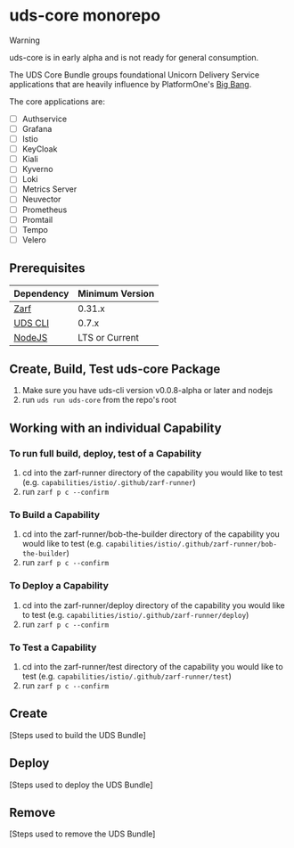 # uds-core monorepo

> [!WARNING]  
> uds-core is in early alpha and is not ready for general consumption.

The UDS Core Bundle groups foundational Unicorn Delivery Service applications that are heavily influence by PlatformOne's [Big Bang](https://repo1.dso.mil/big-bang/bigbang).

The core applications are:

- [ ] Authservice
- [ ] Grafana
- [ ] Istio
- [ ] KeyCloak
- [ ] Kiali
- [ ] Kyverno
- [ ] Loki
- [ ] Metrics Server
- [ ] Neuvector
- [ ] Prometheus
- [ ] Promtail
- [ ] Tempo
- [ ] Velero

## Prerequisites

<!-- table -->

| Dependency                                                     | Minimum Version |
| -------------------------------------------------------------- | --------------- |
| [Zarf](https://github.com/defenseunicorns/zarf/releases)       | 0.31.x          |
| [UDS CLI](https://github.com/defenseunicorns/uds-cli/releases) | 0.7.x           |
| [NodeJS](https://nodejs.org/en/download/)                      | LTS or Current  |

<!-- endtable -->

## Create, Build, Test uds-core Package

1. Make sure you have uds-cli version v0.0.8-alpha or later and nodejs
2. run ```uds run uds-core``` from the repo's root

## Working with an individual Capability

### To run full build, deploy, test of a Capability

1. cd into the zarf-runner directory of the capability you would like to test (e.g. ```capabilities/istio/.github/zarf-runner```)
2. run ```zarf p c --confirm```

### To Build a Capability

1. cd into the zarf-runner/bob-the-builder directory of the capability you would like to test (e.g. ```capabilities/istio/.github/zarf-runner/bob-the-builder```)
2. run ```zarf p c --confirm```

### To Deploy a Capability

1. cd into the zarf-runner/deploy directory of the capability you would like to test (e.g. ```capabilities/istio/.github/zarf-runner/deploy```)
2. run ```zarf p c --confirm```

### To Test a Capability

1. cd into the zarf-runner/test directory of the capability you would like to test (e.g. ```capabilities/istio/.github/zarf-runner/test```)
2. run ```zarf p c --confirm```

## Create 

[Steps used to build the UDS Bundle]

## Deploy

[Steps used to deploy the UDS Bundle]

## Remove

[Steps used to remove the UDS Bundle]
